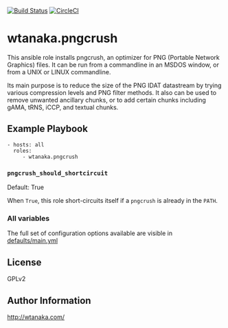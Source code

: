 [![Build Status](https://travis-ci.org/wtanaka/ansible-role-pngcrush.svg?branch=master)](https://travis-ci.org/wtanaka/ansible-role-pngcrush)
[![CircleCI](https://circleci.com/gh/wtanaka/ansible-role-pngcrush.svg?style=svg)](https://circleci.com/gh/wtanaka/ansible-role-pngcrush)

wtanaka.pngcrush
================

This ansible role installs pngcrush, an optimizer for PNG (Portable
Network Graphics) files. It can be run from a commandline in an MSDOS
window, or from a UNIX or LINUX commandline.

Its main purpose is to reduce the size of the PNG IDAT datastream by
trying various compression levels and PNG filter methods. It also can
be used to remove unwanted ancillary chunks, or to add certain chunks
including gAMA, tRNS, iCCP, and textual chunks.

Example Playbook
----------------

    - hosts: all
      roles:
         - wtanaka.pngcrush

### `pngcrush_should_shortcircuit`

Default: True

When `True`, this role short-circuits itself if a `pngcrush` is
already in the `PATH`.

### All variables

The full set of configuration options available are visible in
[defaults/main.yml](defaults/main.yml)

License
-------

GPLv2

Author Information
------------------

http://wtanaka.com/
